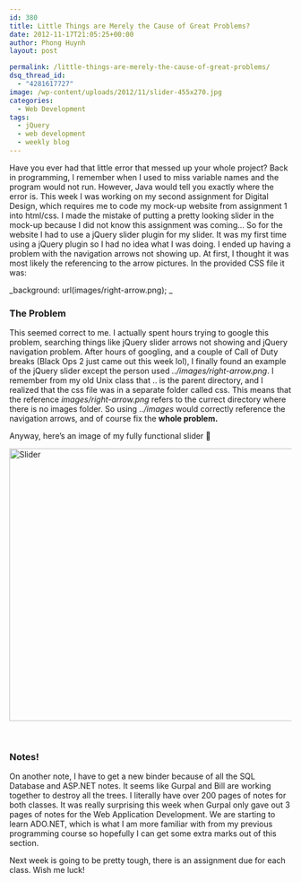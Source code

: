 ```yaml
---
id: 380
title: Little Things are Merely the Cause of Great Problems?
date: 2012-11-17T21:05:25+00:00
author: Phong Huynh
layout: post

permalink: /little-things-are-merely-the-cause-of-great-problems/
dsq_thread_id:
  - "4281617727"
image: /wp-content/uploads/2012/11/slider-455x270.jpg
categories:
  - Web Development
tags:
  - jQuery
  - web development
  - weekly blog
---
```

Have you ever had that little error that messed up your whole project? Back in programming, I remember when I used to miss variable names and the program would not run. However, Java would tell you exactly where the error is. This week I was working on my second assignment for Digital Design, which requires me to code my mock-up website from assignment 1 into html/css. I made the mistake of putting a pretty looking slider in the mock-up because I did not know this assignment was coming&#8230; So for the website I had to use a jQuery slider plugin for my slider. It was my first time using a jQuery plugin so I had no idea what I was doing. I ended up having a problem with the navigation arrows not showing up. At first, I thought it was most likely the referencing to the arrow pictures. In the provided CSS file it was:

_background: url(images/right-arrow.png); _

### The Problem

This seemed correct to me. I actually spent hours trying to google this problem, searching things like jQuery slider arrows not showing and jQuery navigation problem. After hours of googling, and a couple of Call of Duty breaks (Black Ops 2 just came out this week lol), I finally found an example of the jQuery slider except the person used _../images/right-arrow.png_. I remember from my old Unix class that .. is the parent directory, and I realized that the css file was in a separate folder called css. This means that the reference _images/right-arrow.png_ refers to the currect directory where there is no images folder. So using _../images_ would correctly reference the navigation arrows, and of course fix the **whole problem.**

Anyway, here&#8217;s an image of my fully functional slider 🙂

[<img class="alignnone size-full wp-image-393" title="Slider" alt="Slider" src="/wp-content/uploads/2012/11/slider.jpg" width="1054" height="486" srcset="/wp-content/uploads/2012/11/slider.jpg 1054w, /wp-content/uploads/2012/11/slider-300x138.jpg 300w, /wp-content/uploads/2012/11/slider-1024x472.jpg 1024w, /wp-content/uploads/2012/11/slider-600x276.jpg 600w" sizes="(max-width: 1054px) 100vw, 1054px" />](/wp-content/uploads/2012/11/slider.jpg)

&nbsp;

### Notes!

On another note, I have to get a new binder because of all the SQL Database and ASP.NET notes. It seems like Gurpal and Bill are working together to destroy all the trees. I literally have over 200 pages of notes for both classes. It was really surprising this week when Gurpal only gave out 3 pages of notes for the Web Application Development. We are starting to learn ADO.NET, which is what I am more familiar with from my previous programming course so hopefully I can get some extra marks out of this section.

Next week is going to be pretty tough, there is an assignment due for each class. Wish me luck!